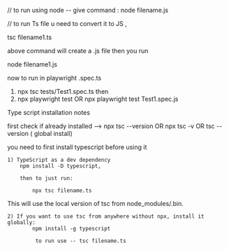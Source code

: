 // to run using node -- give command :
node filename.js

// to run Ts file u need to convert it to JS ,

tsc filename1.ts

above command will create a .js file then you run

node filename1.js

now to run in playwright .spec.ts

1.  npx tsc tests/Test1.spec.ts
    then
2.  npx playwright test OR
    npx playwright test Test1.spec.js

Type script installation notes

first check if already installed --> npx tsc --version OR npx tsc -v OR tsc --version ( global install)

you need to first install typescript before using it

    1) TypeScript as a dev dependency
        npm install -D typescript,

        then to just run:

            npx tsc filename.ts

This will use the local version of tsc from node_modules/.bin.

    2) If you want to use tsc from anywhere without npx, install it globally:
            npm install -g typescript

             to run use -- tsc filename.ts
